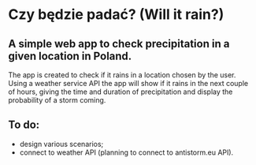 # Czy będzie padać? (Will it rain?)

A simple web app to check precipitation in a given location in Poland. 
---
The app is created to check if it rains in a location chosen by the user. Using a weather service API the app will show if it rains in the next couple of hours, giving the time and duration of precipitation and display the probability of a storm coming. 

## To do:
* design various scenarios;
* connect to weather API (planning to connect to antistorm.eu API). 
